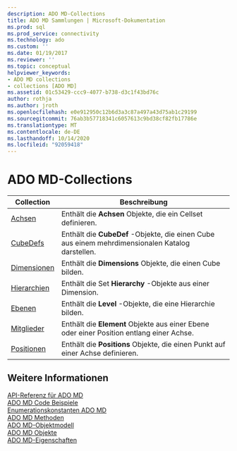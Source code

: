 ```yaml
---
description: ADO MD-Collections
title: ADO MD Sammlungen | Microsoft-Dokumentation
ms.prod: sql
ms.prod_service: connectivity
ms.technology: ado
ms.custom: ''
ms.date: 01/19/2017
ms.reviewer: ''
ms.topic: conceptual
helpviewer_keywords:
- ADO MD collections
- collections [ADO MD]
ms.assetid: 01c53429-ccc9-4077-b738-d3c1f43bd76c
author: rothja
ms.author: jroth
ms.openlocfilehash: e0e912950c12b6d3a3c87a497a43d75ab1c29199
ms.sourcegitcommit: 76ab3b57718341c6057613c9bd38cf82fb17786e
ms.translationtype: MT
ms.contentlocale: de-DE
ms.lasthandoff: 10/14/2020
ms.locfileid: "92059418"
---
```

# <a name="ado-md-collections"></a>ADO MD-Collections

|Collection|Beschreibung|  
|-|-|  
|[Achsen](./axes-collection-ado-md.md)|Enthält die **Achsen** Objekte, die ein Cellset definieren.|  
|[CubeDefs](./cubedef-object-ado-md.md)|Enthält die **CubeDef** -Objekte, die einen Cube aus einem mehrdimensionalen Katalog darstellen.|  
|[Dimensionen](./dimension-object-ado-md.md)|Enthält die **Dimensions** Objekte, die einen Cube bilden.|  
|[Hierarchien](./hierarchy-object-ado-md.md)|Enthält die Set **Hierarchy** -Objekte aus einer Dimension.|  
|[Ebenen](./level-object-ado-md.md)|Enthält die **Level** -Objekte, die eine Hierarchie bilden.|  
|[Mitglieder](./members-collection-ado-md.md)|Enthält die **Element** Objekte aus einer Ebene oder einer Position entlang einer Achse.|  
|[Positionen](./positions-collection-ado-md.md)|Enthält die **Positions** Objekte, die einen Punkt auf einer Achse definieren.|  
  
## <a name="see-also"></a>Weitere Informationen  
 [API-Referenz für ADO MD](./ado-md-object-model.md?view=sql-server-ver15&preserve-view=true)   
 [ADO MD Code Beispiele](./ado-md-code-examples.md)   
 [Enumerationskonstanten ADO MD](./ado-md-enumerated-constants.md)   
 [ADO MD Methoden](./ado-md-methods.md)   
 [ADO MD-Objektmodell](./ado-md-object-model.md)   
 [ADO MD Objekte](./ado-md-objects.md)   
 [ADO MD-Eigenschaften](./ado-md-properties.md)
